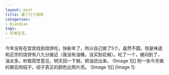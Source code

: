 ```yaml
---
layout: post
title: 做了几个烧饼
categories:
- Diandian
tags:
- 日常生活, 
---
```

今年没有在宜宾找到烧饼吃，快新年了，所以自己做了5个。虽然不圆，但是味道和正宗的烧饼有八九分接近（我没有油桶，没买到花椒）。吃了一个，被闷到了，油太多。听取荷笠意见，明天回一下锅，把油沥出来。 !\[Image 1\]\[\] 附一张今天做的豌豆肉绍子。绍子真正的颜色比照片亮。 !\[Image 1\]\[\] \[Image 1\]: